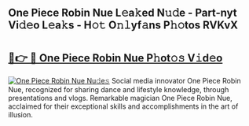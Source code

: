 ## One Piece Robin Nue L𝚎a𝚔ed N𝚞𝚍e - Part-nyt Vi𝚍𝚎o L𝚎a𝚔s - H𝚘𝚝 O𝚗𝚕yf𝚊ns P𝚑𝚘tos RVKvX

# <h2><a href="http://kf8b36e.oniu.top/?m=One+Piece+Robin+Nue">🔗👉 🔴 One Piece Robin Nue P𝚑ot𝚘𝚜 V𝚒d𝚎o</a></h2>

[![One Piece Robin Nue Nu𝚍e𝚜](https://i.imgur.com/0qMVB7G.gif)](http://kf8b36e.oniu.top/?m=One+Piece+Robin+Nue)
Social media innovator One Piece Robin Nue, recognized for sharing dance and lifestyle knowledge, through presentations and vlogs. Remarkable magician One Piece Robin Nue, acclaimed for their exceptional skills and accomplishments in the art of illusion.  
